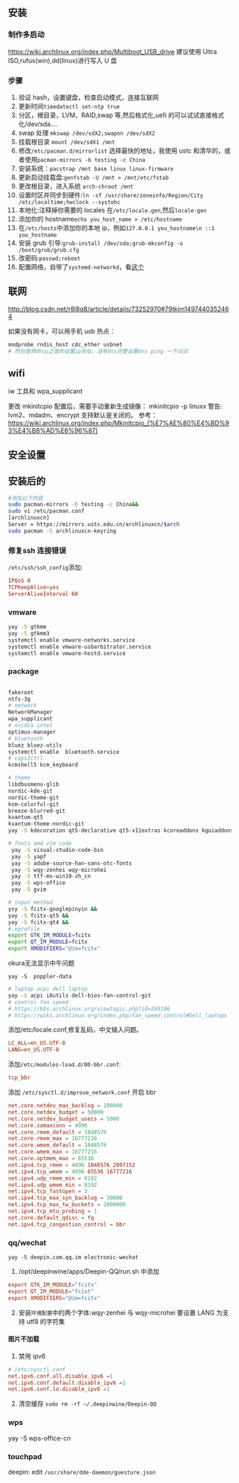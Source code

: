 ## 安装

### 制作多启动

https://wiki.archlinux.org/index.php/Multiboot_USB_drive
建议使用 Ultra ISO,rufus(win),dd(linux)进行写入 U 盘

### 步骤

1. 验证 hash，设置键盘，检查启动模式，连接互联网
2. 更新时间`timedatectl set-ntp true`
3. 分区，根目录，LVM，RAID,swap 等,然后格式化,uefi 的可以试试直接格式化/dev/sda....
4. swap 处理 `mkswap /dev/sdX2;swapon /dev/sdX2`
5. 挂载根目录 `mount /dev/sdX1 /mnt`
6. 修改`/etc/pacman.d/mirrorlist` 选择最快的地址，我使用 ustc 和清华的，或者使用`pacman-mirrors -b testing -c China`
7. 安装系统：`pacstrap /mnt base linux linux-firmware`
8. 更新启动挂载盘:`genfstab -U /mnt > /mnt/etc/fstab`
9. 更改根目录，进入系统 `arch-chroot /mnt`
10. 设置时区并同步到硬件:`ln -sf /usr/share/zoneinfo/Region/City /etc/localtime;hwclock --systohc`
11. 本地化:注释掉你需要的 locales 在`/etc/locale.gen`,然后`locale-gen`
12. 添加你的 hostname`echo you_host_name > /etc/hostname`
13. 在`/etc/hosts`中添加你的本地 ip，例如`127.0.0.1 you_hostname\n ::1 you_hostname`
14. 安装 grub 引导:`grub-install /dev/sda;grub-mkconfig -o /boot/grub/grub.cfg`
15. 改密码:`passwd;reboot`
16. 配置网络，自带了`systemd-networkd`，看[这个](https://wiki.archlinux.org/index.php/Systemd-networkd)

## 联网

http://blog.csdn.net/r8l8q8/article/details/73252970#79tkjm1497440352464

如果没有网卡，可以用手机 usb 热点：

```sh
modprobe rndis_host cdc_ether usbnet
# 然后使用dhcp之类的设置ip地址，没有dns还要设置dns ping 一下试试
```

## wifi

iw 工具和 wpa_supplicant

更改 mkinitcpio 配置后，需要手动重新生成镜像：
mkinitcpio -p linuxx
警告: lvm2、mdadm、encrypt 支持默认是关闭的。
参考：https://wiki.archlinux.org/index.php/Mkinitcpio_(%E7%AE%80%E4%BD%93%E4%B8%AD%E6%96%87)

## 安全设置

## 安装后的

```sh
#添加以下内容
sudo pacman-mirrors -b testing -c China&&
sudo vi /etc/pacman.conf
[archlinuxcn]
Server = https://mirrors.ustc.edu.cn/archlinuxcn/$arch
sudo pacman -S archlinuxcn-keyring
```
### 修复ssh 连接错误
`/etc/ssh/ssh_config`添加:
```conf
IPQoS 0
TCPKeepAlive=yes
ServerAliveInterval 60
```

### vmware

```sh
yay -S gtkmm
yay -S gtkmm3
systemctl enable vmware-networks.service
systemctl enable vmware-usbarbitrator.service
systemctl enable vmware-hostd.service
```

### package
```sh

fakeroot
ntfs-3g
# network
NetworkManager
wpa_supplicant
# nvidia intel
optimus-manager
# bluetooth
bluez bluez-utils
systemctl enable  bluetooth.service
# caps2ctrl
kcmshell5 kcm_keyboard

# theme
libdbusmenu-glib
nordic-kde-git
nordic-theme-git
kcm-colorful-git
breeze-blurred-git
kvantum-qt5
kvantum-theme-nordic-git
yay -S kdecoration qt5-declarative qt5-x11extras kcoreaddons kguiaddons kconfigwidgets kwindowsystem fftw cmake extra-cmake-modules qtcurve-kde
```

```sh
# fonts amd vim code
 yay -S visual-studio-code-bin
 yay -S yapf
 yay -S adobe-source-han-sans-otc-fonts
 yay -S wqy-zenhei wqy-microhei
 yay -S ttf-ms-win10-zh_cn
 yay -S wps-office
 yay -S gvim
````

```sh
# input method
ysy -S fcitx-googlepinyin &&
yay -S fcitx-qt5 &&
yay -S fcitx-qt4 &&
#.xprofile
export GTK_IM_MODULE=fcitx
export QT_IM_MODULE=fcitx
export XMODIFIERS="@im=fcitx"
```

okura无法显示中午问题
```
yay -S  poppler-data
```

```sh
# laptop acpi dell laptop
yay -S acpi i8utils dell-bios-fan-control-git
# control fan speed
# https://bbs.archlinux.org/viewtopic.php?id=248106
# https://wiki.archlinux.org/index.php/Fan_speed_control#Dell_laptops
```

添加/etc/locale.conf,修复乱码，中文输入问题。

```conf
LC_ALL=en_US.UTF-8
LANG=en_US.UTF-8
```

添加`/etc/modules-load.d/80-bbr.conf`:

```conf
tcp_bbr
```

添加 `/etc/sysctl.d/improve_network.conf` 开启 bbr

```conf
net.core.netdev_max_backlog = 100000
net.core.netdev_budget = 50000
net.core.netdev_budget_usecs = 5000
net.core.somaxconn = 4096
net.core.rmem_default = 1048576
net.core.rmem_max = 16777216
net.core.wmem_default = 1048576
net.core.wmem_max = 16777216
net.core.optmem_max = 65536
net.ipv4.tcp_rmem = 4096 1048576 2097152
net.ipv4.tcp_wmem = 4096 65536 16777216
net.ipv4.udp_rmem_min = 8192
net.ipv4.udp_wmem_min = 8192
net.ipv4.tcp_fastopen = 3
net.ipv4.tcp_max_syn_backlog = 30000
net.ipv4.tcp_max_tw_buckets = 2000000
net.ipv4.tcp_mtu_probing = 1
net.core.default_qdisc = fq
net.ipv4.tcp_congestion_control = bbr
```

### qq/wechat

`yay -S deepin.com.qq.im electronic-wechat`

1. /opt/deepinwine/apps/Deepin-QQ/run.sh 中添加

```conf
export GTK_IM_MODULE="fcitx"
export QT_IM_MODULE="fcixt"
export XMODIFIERS="@im=fcitx"
```

2. 安装`环境配置`中的两个字体:wqy-zenhei 与 wqy-microhei
   要设置 LANG 为支持 utf8 的字符集

#### 图片不加载

1. 禁用 ipv6

```conf
# /etc/sysctl.conf
net.ipv6.conf.all.disable_ipv6 =1
net.ipv6.conf.default.disable_ipv6 =1
net.ipv6.conf.lo.disable_ipv6 =1
```

2. 清空缓存
   `sudo rm -rf ~/.deepinwine/Deepin-QQ`

### wps

yay -S wps-office-cn

### touchpad

deepin: edit `/usr/share/dde-daemon/guesture.json`
